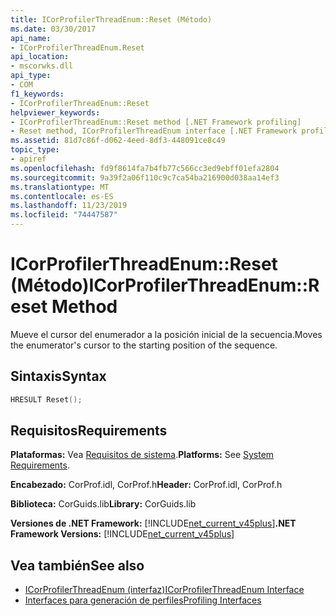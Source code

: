 ```yaml
---
title: ICorProfilerThreadEnum::Reset (Método)
ms.date: 03/30/2017
api_name:
- ICorProfilerThreadEnum.Reset
api_location:
- mscorwks.dll
api_type:
- COM
f1_keywords:
- ICorProfilerThreadEnum::Reset
helpviewer_keywords:
- ICorProfilerThreadEnum::Reset method [.NET Framework profiling]
- Reset method, ICorProfilerThreadEnum interface [.NET Framework profiling]
ms.assetid: 81d7c86f-d062-4eed-8df3-448091ce8c49
topic_type:
- apiref
ms.openlocfilehash: fd9f8614fa7b4fb77c566cc3ed9ebff01efa2804
ms.sourcegitcommit: 9a39f2a06f110c9c7ca54ba216900d038aa14ef3
ms.translationtype: MT
ms.contentlocale: es-ES
ms.lasthandoff: 11/23/2019
ms.locfileid: "74447587"
---
```

# <a name="icorprofilerthreadenumreset-method"></a><span data-ttu-id="e3a41-102">ICorProfilerThreadEnum::Reset (Método)</span><span class="sxs-lookup"><span data-stu-id="e3a41-102">ICorProfilerThreadEnum::Reset Method</span></span>
<span data-ttu-id="e3a41-103">Mueve el cursor del enumerador a la posición inicial de la secuencia.</span><span class="sxs-lookup"><span data-stu-id="e3a41-103">Moves the enumerator's cursor to the starting position of the sequence.</span></span>  
  
## <a name="syntax"></a><span data-ttu-id="e3a41-104">Sintaxis</span><span class="sxs-lookup"><span data-stu-id="e3a41-104">Syntax</span></span>  
  
```cpp  
HRESULT Reset();  
```  
  
## <a name="requirements"></a><span data-ttu-id="e3a41-105">Requisitos</span><span class="sxs-lookup"><span data-stu-id="e3a41-105">Requirements</span></span>  
 <span data-ttu-id="e3a41-106">**Plataformas:** Vea [Requisitos de sistema](../../../../docs/framework/get-started/system-requirements.md).</span><span class="sxs-lookup"><span data-stu-id="e3a41-106">**Platforms:** See [System Requirements](../../../../docs/framework/get-started/system-requirements.md).</span></span>  
  
 <span data-ttu-id="e3a41-107">**Encabezado:** CorProf.idl, CorProf.h</span><span class="sxs-lookup"><span data-stu-id="e3a41-107">**Header:** CorProf.idl, CorProf.h</span></span>  
  
 <span data-ttu-id="e3a41-108">**Biblioteca:** CorGuids.lib</span><span class="sxs-lookup"><span data-stu-id="e3a41-108">**Library:** CorGuids.lib</span></span>  
  
 <span data-ttu-id="e3a41-109">**Versiones de .NET Framework:** [!INCLUDE[net_current_v45plus](../../../../includes/net-current-v45plus-md.md)]</span><span class="sxs-lookup"><span data-stu-id="e3a41-109">**.NET Framework Versions:** [!INCLUDE[net_current_v45plus](../../../../includes/net-current-v45plus-md.md)]</span></span>  
  
## <a name="see-also"></a><span data-ttu-id="e3a41-110">Vea también</span><span class="sxs-lookup"><span data-stu-id="e3a41-110">See also</span></span>

- [<span data-ttu-id="e3a41-111">ICorProfilerThreadEnum (interfaz)</span><span class="sxs-lookup"><span data-stu-id="e3a41-111">ICorProfilerThreadEnum Interface</span></span>](../../../../docs/framework/unmanaged-api/profiling/icorprofilerthreadenum-interface.md)
- [<span data-ttu-id="e3a41-112">Interfaces para generación de perfiles</span><span class="sxs-lookup"><span data-stu-id="e3a41-112">Profiling Interfaces</span></span>](../../../../docs/framework/unmanaged-api/profiling/profiling-interfaces.md)
